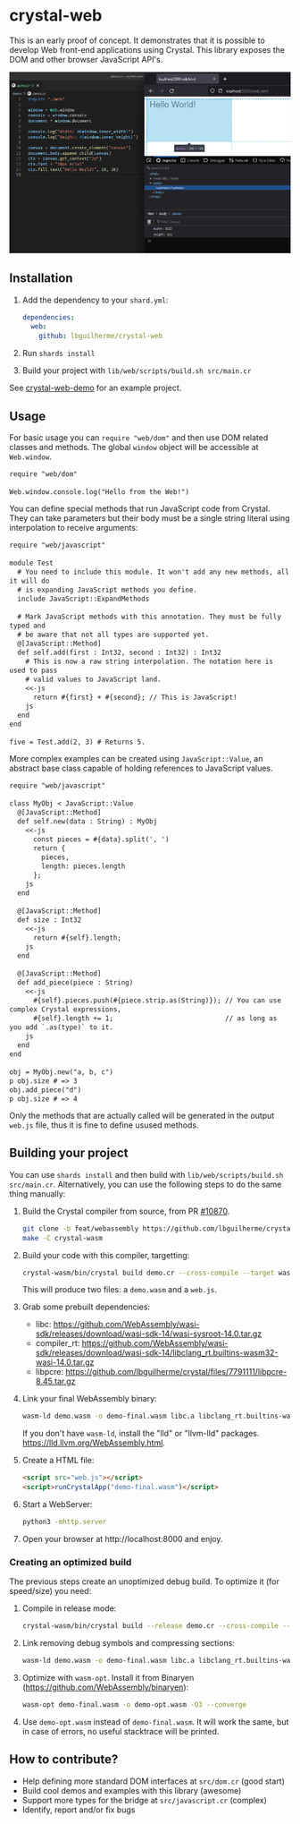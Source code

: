 # crystal-web

This is an early proof of concept. It demonstrates that it is possible to develop Web front-end applications using Crystal. This library exposes the DOM and other browser JavaScript API's.

![demo](demo.png)

## Installation

1. Add the dependency to your `shard.yml`:

   ```yaml
   dependencies:
     web:
       github: lbguilherme/crystal-web
   ```

2. Run `shards install`

3. Build your project with `lib/web/scripts/build.sh src/main.cr`

See [crystal-web-demo](https://github.com/lbguilherme/crystal-web-demo) for an example project.

## Usage

For basic usage you can `require "web/dom"` and then use DOM related classes and methods. The global `window` object will be accessible at `Web.window`.

```crystal
require "web/dom"

Web.window.console.log("Hello from the Web!")
```

You can define special methods that run JavaScript code from Crystal. They can take parameters but their body must be a single string literal using interpolation to receive arguments:

```crystal
require "web/javascript"

module Test
  # You need to include this module. It won't add any new methods, all it will do
  # is expanding JavaScript methods you define.
  include JavaScript::ExpandMethods

  # Mark JavaScript methods with this annotation. They must be fully typed and
  # be aware that not all types are supported yet.
  @[JavaScript::Method]
  def self.add(first : Int32, second : Int32) : Int32
    # This is now a raw string interpolation. The notation here is used to pass
    # valid values to JavaScript land.
    <<-js
      return #{first} + #{second}; // This is JavaScript!
    js
  end
end

five = Test.add(2, 3) # Returns 5.
```

More complex examples can be created using `JavaScript::Value`, an abstract base class capable of holding references to JavaScript values.

```crystal
require "web/javascript"

class MyObj < JavaScript::Value
  @[JavaScript::Method]
  def self.new(data : String) : MyObj
    <<-js
      const pieces = #{data}.split(', ')
      return {
        pieces,
        length: pieces.length
      };
    js
  end

  @[JavaScript::Method]
  def size : Int32
    <<-js
      return #{self}.length;
    js
  end

  @[JavaScript::Method]
  def add_piece(piece : String)
    <<-js
      #{self}.pieces.push(#{piece.strip.as(String)}); // You can use complex Crystal expressions,
      #{self}.length += 1;                            // as long as you add `.as(type)` to it.
    js
  end
end

obj = MyObj.new("a, b, c")
p obj.size # => 3
obj.add_piece("d")
p obj.size # => 4
```

Only the methods that are actually called will be generated in the output `web.js` file, thus it is fine to define usused methods.

## Building your project

You can use `shards install` and then build with `lib/web/scripts/build.sh src/main.cr`. Alternatively, you can use the following steps to do the same thing manually:

1. Build the Crystal compiler from source, from PR [#10870](https://github.com/crystal-lang/crystal/pull/10870).

    ```sh
    git clone -b feat/webassembly https://github.com/lbguilherme/crystal.git crystal-wasm
    make -C crystal-wasm
    ```

2. Build your code with this compiler, targetting:

    ```sh
    crystal-wasm/bin/crystal build demo.cr --cross-compile --target wasm32-unknown-wasi
    ```

    This will produce two files: a `demo.wasm` and a `web.js`.

3. Grab some prebuilt dependencies:

    - libc: https://github.com/WebAssembly/wasi-sdk/releases/download/wasi-sdk-14/wasi-sysroot-14.0.tar.gz
    - compiler_rt: https://github.com/WebAssembly/wasi-sdk/releases/download/wasi-sdk-14/libclang_rt.builtins-wasm32-wasi-14.0.tar.gz
    - libpcre: https://github.com/lbguilherme/crystal/files/7791111/libpcre-8.45.tar.gz

4. Link your final WebAssembly binary:

    ```sh
    wasm-ld demo.wasm -o demo-final.wasm libc.a libclang_rt.builtins-wasm32.a libpcre.a --import-undefined --no-entry --export __crystal_main
    ```

    If you don't have `wasm-ld`, install the "lld" or "llvm-lld" packages. https://lld.llvm.org/WebAssembly.html.

5. Create a HTML file:

    ```html
    <script src="web.js"></script>
    <script>runCrystalApp("demo-final.wasm")</script>
    ```

6. Start a WebServer:

    ```sh
    python3 -mhttp.server
    ```

7. Open your browser at http://localhost:8000 and enjoy.

### Creating an optimized build

The previous steps create an unoptimized debug build. To optimize it (for speed/size) you need:

1. Compile in release mode:

    ```sh
    crystal-wasm/bin/crystal build --release demo.cr --cross-compile --target wasm32-unknown-wasi
    ```

2. Link removing debug symbols and compressing sections:

    ```sh
    wasm-ld demo.wasm -o demo-final.wasm libc.a libclang_rt.builtins-wasm32.a libpcre.a --import-undefined --no-entry --export __crystal_main --strip-all --compress-relocations
    ```

3. Optimize with `wasm-opt`. Install it from Binaryen (https://github.com/WebAssembly/binaryen):

    ```sh
    wasm-opt demo-final.wasm -o demo-opt.wasm -O3 --converge
    ```

4. Use `demo-opt.wasm` instead of `demo-final.wasm`. It will work the same, but in case of errors, no useful stacktrace will be printed.

## How to contribute?

- Help defining more standard DOM interfaces at `src/dom.cr` (good start)
- Build cool demos and examples with this library (awesome)
- Support more types for the bridge at `src/javascript.cr` (complex)
- Identify, report and/or fix bugs

